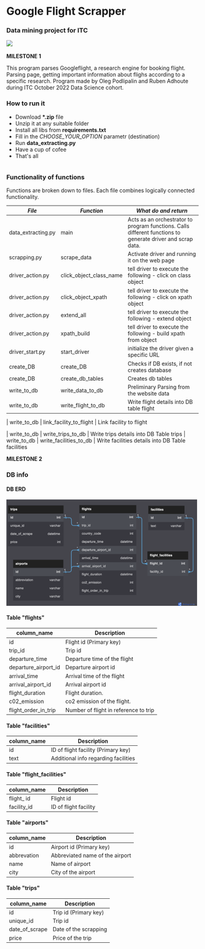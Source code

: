 # Google Flight Scrapper
### Data mining project for ITC

<img src="img/ITC_logo.png" width=150></p>


**********MILESTONE 1********** 


This program parses Googleflight, a research engine for booking flight. 
<br>Parsing page, getting important information about flighs according to a specific research. 
Program made by Oleg Podlipalin and Ruben Adhoute during ITC October 2022 Data Science cohort.

### How to run it
- Download __*.zip__ file
- Unzip it at any suitable folder
- Install all libs from __requirements.txt__
- Fill in the _CHOOSE_YOUR_OPTION_ parametr (destination)
- Run __data_extracting.py__
- Have a cup of cofee
- That's all
```

```


### Functionality of functions
Functions are broken down to files. Each file combines logically connected functionality.

| *File*             | *Function*                                  | *What do and return*                                                                                       |
|--------------------|---------------------------------------------|------------------------------------------------------------------------------------------------------------|
| data_extracting.py | main                                        | Acts as an orchestrator to program functions. Calls different functions to generate driver and scrap data. |
| scrapping.py       | scrape_data                                 | Activate driver and running it on the web page                                                             |
| driver_action.py   | click_object_class_name                     | tell driver to execute the following - click on class object                                               |
| driver_action.py   | click_object_xpath                          | tell driver to execute the following - click on xpath object                                               |
| driver_action.py   | extend_all                                  | tell driver to execute the following - extend object                                                       |
| driver_action.py   | xpath_build                                 | tell driver to execute the following - build xpath from object                                             |
| driver_start.py    | start_driver                                | initialize the driver given a specific URL                                                                 |
| create_DB   | create_DB                                   | Checks if DB exists, if not creates database                                                                                                                                        |
| create_DB   | create_db_tables                            | Creates db tables
| write_to_db | write_data_to_db                          |  Preliminary Parsing  from the website data                                                                                                                                                    |
| write_to_db | write_flight_to_db                      |        Write flight details into DB table flight

| write_to_db | link_facility_to_flight                      |        Link facility to flight
 
| write_to_db | write_trips_to_db                      |   Write trips details into DB Table trips
| write_to_db | write_facilities_to_db                      |   Write facilities details into DB Table facilities
     

**********MILESTONE 2********** 

### DB info
#### DB ERD
<p align="left">
<img src="img/ERD_GF.png" width=500></p>

#### Table "flights"
| column_name        | Description                                      |
|--------------------|--------------------------------------------------|
| id                 | Flight id (Primary key)                           |
| trip_id            | Trip id                                            |
| departure_time     | Departure time of the flight                       |
| departure_airport_id | Departure airport id                             |
| arrival_time         | Arrival time of the flight                       |
| arrival_airport_id   | Arrival airport id                               |
| flight_duration     | Flight duration.                                  |
| c02_emission        | co2 emission of the flight.                       |
| flight_order_in_trip | Number of flight in reference to trip  |


#### Table "facilities"
| column_name      | Description                        |
|------------------|------------------------------------|
| id               | ID of flight facility (Primary key) |
| text             | Additional info regarding facilities|

#### Table "flight_facilities"
| column_name    | Description                        |
|----------------|------------------------------------|
| flight_ id             | Flight id                  |
| facility_id       | ID of flight facility           |

#### Table "airports"
| column_name        | Description                                      |
|--------------------|--------------------------------------------------|
| id                  | Airport id (Primary key)                        |
| abbrevation         | Abbreviated name of the airport                 |
| name                | Name of airport                                 |
| city                | City of the airport                             |



#### Table "trips"
| column_name    | Description                                      |
|----------------|--------------------------------------------------|
| id             | Trip id (Primary key)                           |
| unique_id      | Trip id                                            |
| date_of_scrape | Date of the scrapping                            |
| price          | Price of the trip                              |

